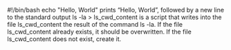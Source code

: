 #!/bin/bash
echo "Hello, World" prints “Hello, World”, followed by a new line to the standard output
ls -la > ls_cwd_content is a  script that writes into the file ls_cwd_content the result of the command ls -la. If the file ls_cwd_content already exists, it should be overwritten. If the file ls_cwd_content does not exist, create it.
